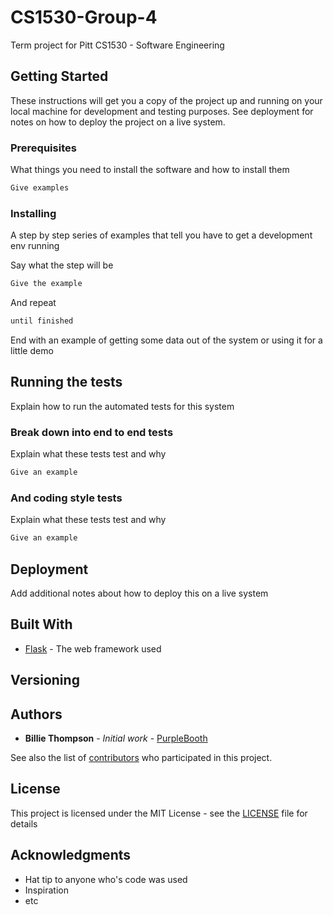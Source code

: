 # CS1530-Group-4

Term project for Pitt CS1530 - Software Engineering

## Getting Started

These instructions will get you a copy of the project up and running on your local machine for development and testing purposes. See deployment for notes on how to deploy the project on a live system.

### Prerequisites

What things you need to install the software and how to install them

``` python
Give examples
```

### Installing

A step by step series of examples that tell you have to get a development env running

Say what the step will be

``` python
Give the example
```

And repeat

``` python
until finished
```

End with an example of getting some data out of the system or using it for a little demo

## Running the tests

Explain how to run the automated tests for this system

### Break down into end to end tests

Explain what these tests test and why

``` python
Give an example
```

### And coding style tests

Explain what these tests test and why

``` python
Give an example
```

## Deployment

Add additional notes about how to deploy this on a live system

## Built With

* [Flask](http://flask.pocoo.org/docs/0.12/) - The web framework used

## Versioning

## Authors

* **Billie Thompson** - *Initial work* - [PurpleBooth](https://github.com/PurpleBooth)

See also the list of [contributors](https://github.com/your/project/contributors) who participated in this project.

## License

This project is licensed under the MIT License - see the [LICENSE](LICENSE) file for details

## Acknowledgments

* Hat tip to anyone who's code was used
* Inspiration
* etc